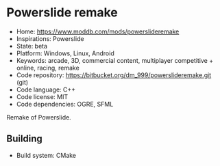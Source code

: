 # Powerslide remake

- Home: https://www.moddb.com/mods/powerslideremake
- Inspirations: Powerslide
- State: beta
- Platform: Windows, Linux, Android
- Keywords: arcade, 3D, commercial content, multiplayer competitive + online, racing, remake
- Code repository: https://bitbucket.org/dm_999/powerslideremake.git (git)
- Code language: C++
- Code license: MIT
- Code dependencies: OGRE, SFML

Remake of Powerslide.

## Building

- Build system: CMake
